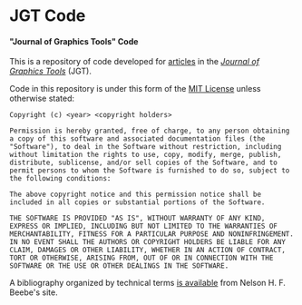 JGT Code
========

#### "Journal of Graphics Tools" Code ####

This is a repository of code developed for [articles](http://ftp.math.utah.edu/pub/tex/bib/toc/jgraphtools.html) in the [*Journal of Graphics Tools*](http://www.tandfonline.com/loi/ujgt21) (JGT).

Code in this repository is under this form of the [MIT License](https://en.wikipedia.org/wiki/MIT_License#License_terms) unless otherwise stated:

```
Copyright (c) <year> <copyright holders>

Permission is hereby granted, free of charge, to any person obtaining a copy of this software and associated documentation files (the "Software"), to deal in the Software without restriction, including without limitation the rights to use, copy, modify, merge, publish, distribute, sublicense, and/or sell copies of the Software, and to permit persons to whom the Software is furnished to do so, subject to the following conditions:

The above copyright notice and this permission notice shall be included in all copies or substantial portions of the Software.

THE SOFTWARE IS PROVIDED "AS IS", WITHOUT WARRANTY OF ANY KIND, EXPRESS OR IMPLIED, INCLUDING BUT NOT LIMITED TO THE WARRANTIES OF MERCHANTABILITY, FITNESS FOR A PARTICULAR PURPOSE AND NONINFRINGEMENT. IN NO EVENT SHALL THE AUTHORS OR COPYRIGHT HOLDERS BE LIABLE FOR ANY CLAIM, DAMAGES OR OTHER LIABILITY, WHETHER IN AN ACTION OF CONTRACT, TORT OR OTHERWISE, ARISING FROM, OUT OF OR IN CONNECTION WITH THE SOFTWARE OR THE USE OR OTHER DEALINGS IN THE SOFTWARE.
```

A bibliography organized by technical terms [is available](ftp://ftp.math.utah.edu/pub/tex/bib/jgraphtools.pdf) from Nelson H. F. Beebe's site.